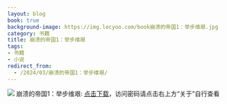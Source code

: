 ```yaml
---
layout: blog
book: true
background-image: https://img.locyoo.com/book崩溃的帝国1：举步维艰.jpg
category: 书籍
title: 崩溃的帝国1：举步维艰
tags:
- 书籍
- 小说
redirect_from:
  - /2024/03/崩溃的帝国1：举步维艰/
---
```

![](https://img.locyoo.com/book崩溃的帝国1：举步维艰.jpg)
崩溃的帝国1：举步维艰: <a name = "ref1" href="https://089m.com/f/50983618-1269964337-644daf?p=3619">点击下载</a>，访问密码请点击右上方“关于”自行查看
